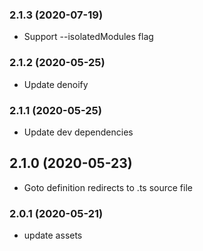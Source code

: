 ### **2.1.3** (2020-07-19)  
  
- Support --isolatedModules flag    
  
### **2.1.2** (2020-05-25)  
  
- Update denoify    
  
### **2.1.1** (2020-05-25)  
  
- Update dev dependencies    
  
## **2.1.0** (2020-05-23)  
  
- Goto definition redirects to .ts source file    
  
### **2.0.1** (2020-05-21)  
  
- update assets    
  
